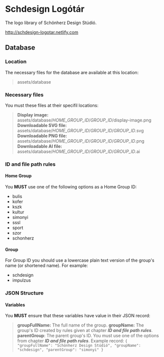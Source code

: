 # Schdesign Logótár
The logo library of Schönherz Design Stúdió.

http://schdesign-logotar.netlify.com
## Database
### Location
The necessary files for the database are available at this location:
> assets/database
### Necessary files
You must these files at their specifil locations:
> **Display image:** assets/database/*HOME_GROUP_ID*/*GROUP_ID*/display-image.png
> **Downloadable SVG file:** assets/database/*HOME_GROUP_ID*/*GROUP_ID*/*GROUP_ID*.svg
> **Downloadable PNG file:** assets/database/*HOME_GROUP_ID*/*GROUP_ID*/*GROUP_ID*.png
> **Downloadable AI file:** assets/database/*HOME_GROUP_ID*/*GROUP_ID*/*GROUP_ID*.ai
### ID and file path rules
#### Home Group
You **MUST** use one of the following options as a Home Group ID:
- bulis
- kofer
- kszk
- kultur
- simonyi
- sssl
- sport
- szor
- schonherz
#### Group
For Group ID you should use a lowercase plain text version of the group's name (or shortened name). For example:
- schdesign
- impulzus
### JSON Structure
#### Variables
You **MUST** ensure that these variables have value in their JSON record:
> **groupFullName:** The full name of the group.
> **groupName:** The group's ID created by rules given at chapter **_ID and file path rules_**.
> **parentGroup**: The parent group's ID. You must use one of the options from chapter **_ID and file path rules_**.
Example record:
`{
	"groupFullName": "Schönherz Design Stúdió",
	"groupName": "schdesign",
	"parentGroup": "simonyi"
}`
